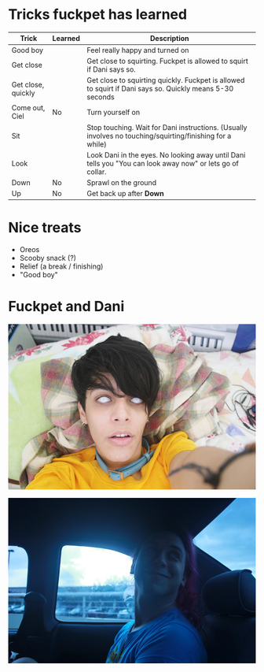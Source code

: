 Tricks fuckpet has learned
==========================

| Trick              | Learned | Description                                                                                     |
|--------------------|---------|-------------------------------------------------------------------------------------------------|
| Good boy           |         | Feel really happy and turned on                                                                 |
| Get close          |         | Get close to squirting. Fuckpet is allowed to squirt if Dani says so.                           |
| Get close, quickly |         | Get close to squirting quickly. Fuckpet is allowed to squirt if Dani says so. Quickly means 5-30 seconds |
| Come out, Ciel     | No      | Turn yourself on                                                                                |
| Sit                |         | Stop touching. Wait for Dani instructions. (Usually involves no touching/squirting/finishing for a while) |
| Look               |         | Look Dani in the eyes. No looking away until Dani tells you "You can look away now" or lets go of collar.            |
| Down               | No      | Sprawl on the ground                                                                            |
| Up                 | No      | Get back up after **Down**                                                                      |

Nice treats
===========

- Oreos
- Scooby snack (?)
- Relief (a break / finishing)
- "Good boy"

Fuckpet and Dani
================

![Fuckpet](/pet.jpg "Fuckpet")

![Dani](/me.jpg "Dani")

